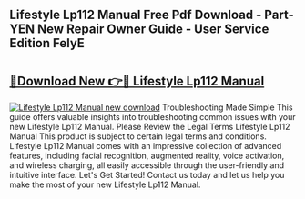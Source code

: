 ## Lifestyle Lp112 Manual Free Pdf Download - Part-YEN New Repair Owner Guide - User Service Edition FelyE

# <h2><a href="http://bc91785.oget.top/?id=Lifestyle+Lp112+Manual">🔗Download New 👉🔴 Lifestyle Lp112 Manual</a></h2>

[![Lifestyle Lp112 Manual new download](https://i.imgur.com/5g1atiW.png)](http://bc91785.oget.top/?id=Lifestyle+Lp112+Manual)
Troubleshooting Made Simple This guide offers valuable insights into troubleshooting common issues with your new Lifestyle Lp112 Manual. Please Review the Legal Terms Lifestyle Lp112 Manual This product is subject to certain legal terms and conditions. Lifestyle Lp112 Manual comes with an impressive collection of advanced features, including facial recognition, augmented reality, voice activation, and wireless charging, all easily accessible through the user-friendly and intuitive interface. Let's Get Started! Contact us today and let us help you make the most of your new Lifestyle Lp112 Manual.
